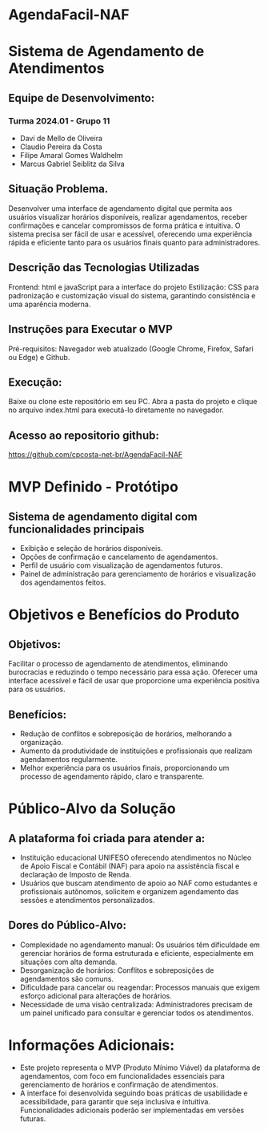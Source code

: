 # AgendaFacil-NAF
# Sistema de Agendamento de Atendimentos

## Equipe de Desenvolvimento:
### Turma 2024.01 - Grupo 11
- Davi de Mello de Oliveira
- Claudio Pereira da Costa
- Filipe Amaral Gomes Waldhelm
- Marcus Gabriel Seiblitz da Silva

## Situação Problema.
Desenvolver uma interface de agendamento digital que permita aos usuários visualizar horários disponíveis, realizar agendamentos, receber confirmações e cancelar compromissos de forma prática e intuitiva. O sistema precisa ser fácil de usar e acessível, oferecendo uma experiência rápida e eficiente tanto para os usuários finais quanto para administradores.

## Descrição das Tecnologias Utilizadas
Frontend: html e javaScript para a interface do projeto
Estilização: CSS para padronização e customização visual do sistema, garantindo consistência e uma aparência moderna.

## Instruções para Executar o MVP
Pré-requisitos: Navegador web atualizado (Google Chrome, Firefox, Safari ou Edge) e Github.

## Execução:
Baixe ou clone este repositório em seu PC.
Abra a pasta do projeto e clique no arquivo index.html para executá-lo diretamente no navegador.

## Acesso ao repositorio github:
https://github.com/cpcosta-net-br/AgendaFacil-NAF

# MVP Definido - Protótipo

## Sistema de agendamento digital com funcionalidades principais
- Exibição e seleção de horários disponíveis.
- Opções de confirmação e cancelamento de agendamentos.
- Perfil de usuário com visualização de agendamentos futuros.
- Painel de administração para gerenciamento de horários e visualização dos agendamentos feitos.

# Objetivos e Benefícios do Produto

## Objetivos:
Facilitar o processo de agendamento de atendimentos, eliminando burocracias e reduzindo o tempo necessário para essa ação.
Oferecer uma interface acessível e fácil de usar que proporcione uma experiência positiva para os usuários.

## Benefícios:
- Redução de conflitos e sobreposição de horários, melhorando a organização.
- Aumento da produtividade de instituições e profissionais que realizam agendamentos regularmente.
- Melhor experiência para os usuários finais, proporcionando um processo de agendamento rápido, claro e transparente.

# Público-Alvo da Solução

## A plataforma foi criada para atender a:
- Instituição educacional UNIFESO oferecendo atendimentos no Núcleo de Apoio Fiscal e Contábil (NAF) para apoio na assistência fiscal e declaração de Imposto de Renda.
- Usuários que buscam atendimento de apoio ao NAF como estudantes e profissionais autônomos, solicitem e organizem agendamento das sessões e atendimentos personalizados.

## Dores do Público-Alvo:
- Complexidade no agendamento manual: Os usuários têm dificuldade em gerenciar horários de forma estruturada e eficiente, especialmente em situações com alta demanda.
- Desorganização de horários: Conflitos e sobreposições de agendamentos são comuns.
- Dificuldade para cancelar ou reagendar: Processos manuais que exigem esforço adicional para alterações de horários.
- Necessidade de uma visão centralizada: Administradores precisam de um painel unificado para consultar e gerenciar todos os atendimentos.

# Informações Adicionais:
- Este projeto representa o MVP (Produto Mínimo Viável) da plataforma de agendamentos, com foco em funcionalidades essenciais para gerenciamento de horários e confirmação de atendimentos.
- A interface foi desenvolvida seguindo boas práticas de usabilidade e acessibilidade, para garantir que seja inclusiva e intuitiva. Funcionalidades adicionais poderão ser implementadas em versões futuras.
